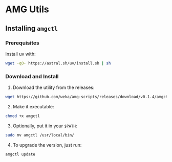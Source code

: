# AMG Utils

## Installing `amgctl`

### Prerequisites
Install uv with:
```bash
wget -qO- https://astral.sh/uv/install.sh | sh
```

### Download and Install
1. Download the utility from the releases:
```bash
wget https://github.com/weka/amg-scripts/releases/download/v0.1.4/amgctl-linux-amd64 -O amgctl
```

2. Make it executable:
```bash
chmod +x amgctl
```

3. Optionally, put it in your `$PATH`:
```bash
sudo mv amgctl /usr/local/bin/
```

4. To upgrade the version, just run:
```bash
amgctl update
```
